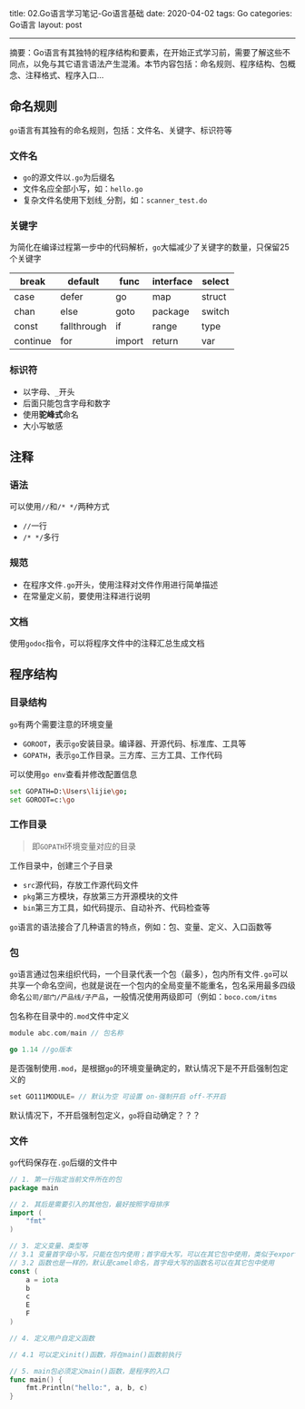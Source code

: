 title: 02.Go语言学习笔记-Go语言基础
date: 2020-04-02
tags: Go
categories: Go语言
layout: post

------

摘要：Go语言有其独特的程序结构和要素，在开始正式学习前，需要了解这些不同点，以免与其它语言语法产生混淆。本节内容包括：命名规则、程序结构、包概念、注释格式、程序入口...

<!-- more -->

## 命名规则

`go`语言有其独有的命名规则，包括：文件名、关键字、标识符等

### 文件名

- `go`的源文件以`.go`为后缀名
- 文件名应全部小写，如：`hello.go`
- 复杂文件名使用下划线`_`分割，如：`scanner_test.do`

### 关键字

为简化在编译过程第一步中的代码解析，`go`大幅减少了关键字的数量，只保留25个关键字

| break    | default     | func   | interface | select |
| -------- | ----------- | ------ | --------- | ------ |
| case     | defer       | go     | map       | struct |
| chan     | else        | goto   | package   | switch |
| const    | fallthrough | if     | range     | type   |
| continue | for         | import | return    | var    |

### 标识符

- 以字母、`_`开头
- 后面只能包含字母和数字
- 使用**驼峰式**命名
- 大小写敏感

## 注释

### 语法

可以使用`//`和`/* */`两种方式

- `//`一行
- `/* */`多行

### 规范

- 在程序文件`.go`开头，使用注释对文件作用进行简单描述
- 在常量定义前，要使用注释进行说明

### 文档

使用`godoc`指令，可以将程序文件中的注释汇总生成文档

## 程序结构

### 目录结构

`go`有两个需要注意的环境变量

- `GOROOT`，表示`go`安装目录。编译器、开源代码、标准库、工具等
- `GOPATH`，表示`go`工作目录。三方库、三方工具、工作代码

可以使用`go env`查看并修改配置信息

```bash
set GOPATH=D:\Users\lijie\go;
set GOROOT=c:\go
```

### 工作目录

> 即`GOPATH`环境变量对应的目录

工作目录中，创建三个子目录

- `src`源代码，存放工作源代码文件
- `pkg`第三方模块，存放第三方开源模块的文件
- `bin`第三方工具，如代码提示、自动补齐、代码检查等



`go`语言的语法接合了几种语言的特点，例如：包、变量、定义、入口函数等

### 包

`go`语言通过包来组织代码，一个目录代表一个包（最多），包内所有文件`.go`可以共享一个命名空间，也就是说在一个包内的全局变量不能重名，包名采用最多四级命名`公司/部门/产品线/子产品`，一般情况使用两级即可（例如：`boco.com/itms`

包名称在目录中的`.mod`文件中定义

```go
module abc.com/main // 包名称

go 1.14 //go版本
```

是否强制使用`.mod`，是根据`go`的环境变量确定的，默认情况下是不开启强制包定义的

```go
set GO111MODULE= // 默认为空 可设置 on-强制开启 off-不开启
```

默认情况下，不开启强制包定义，`go`将自动确定？？？

### 文件

`go`代码保存在`.go`后缀的文件中

```go
// 1. 第一行指定当前文件所在的包
package main

// 2. 其后是需要引入的其他包，最好按照字母排序
import (	
	"fmt"
)

// 3. 定义变量、类型等
// 3.1 变量首字母小写，只能在包内使用；首字母大写，可以在其它包中使用，类似于export的功能
// 3.2 函数也是一样的，默认是camel命名，首字母大写的函数名可以在其它包中使用
const (
	a = iota 
	b
	c
    E
    F
)

// 4. 定义用户自定义函数

// 4.1 可以定义init()函数，将在main()函数前执行

// 5. main包必须定义main()函数，是程序的入口
func main() {
	fmt.Println("hello:", a, b, c)
}
```

